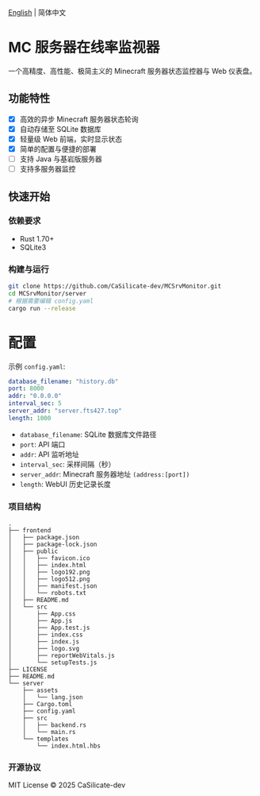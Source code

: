 [English](../README.md) | 简体中文

# MC 服务器在线率监视器

一个高精度、高性能、极简主义的 Minecraft 服务器状态监控器与 Web 仪表盘。

## 功能特性

- [x] 高效的异步 Minecraft 服务器状态轮询
- [x] 自动存储至 SQLite 数据库
- [x] 轻量级 Web 前端，实时显示状态
- [x] 简单的配置与便捷的部署
- [ ] 支持 Java 与基岩版服务器
- [ ] 支持多服务器监控

## 快速开始

### 依赖要求

- Rust 1.70+
- SQLite3

### 构建与运行

```bash
git clone https://github.com/CaSilicate-dev/MCSrvMonitor.git
cd MCSrvMonitor/server
# 根据需要编辑 config.yaml
cargo run --release
```

# 配置

示例 `config.yaml`:

```yaml
database_filename: "history.db"
port: 8000
addr: "0.0.0.0"
interval_sec: 5
server_addr: "server.fts427.top"
length: 1000
```

- `database_filename`: SQLite 数据库文件路径
- `port`: API 端口
- `addr`: API 监听地址
- `interval_sec`: 采样间隔（秒）
- `server_addr`: Minecraft 服务器地址 `(address:[port])`
- `length`: WebUI 历史记录长度

### 项目结构

```text
.
├── frontend
│   ├── package.json
│   ├── package-lock.json
│   ├── public
│   │   ├── favicon.ico
│   │   ├── index.html
│   │   ├── logo192.png
│   │   ├── logo512.png
│   │   ├── manifest.json
│   │   └── robots.txt
│   ├── README.md
│   └── src
│       ├── App.css
│       ├── App.js
│       ├── App.test.js
│       ├── index.css
│       ├── index.js
│       ├── logo.svg
│       ├── reportWebVitals.js
│       └── setupTests.js
├── LICENSE
├── README.md
└── server
    ├── assets
    │   └── lang.json
    ├── Cargo.toml
    ├── config.yaml
    ├── src
    │   ├── backend.rs
    │   └── main.rs
    └── templates
        └── index.html.hbs
```

### 开源协议

MIT License © 2025 CaSilicate-dev
